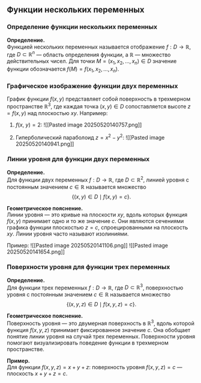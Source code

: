 ## Функции нескольких переменных
### Определение функции нескольких переменных

**Определение.**  
Функцией нескольких переменных называется отображение $f: D \to \mathbb{R}$, где $D \subset \mathbb{R}^n$ — область определения функции, а $\mathbb{R}$ — множество действительных чисел. Для точки $M = (x_1, x_2, \ldots, x_n) \in D$ значение функции обозначается $f(M) = f(x_1, x_2, \ldots, x_n)$.

### Графическое изображение функции двух переменных
График функции $f(x, y)$ представляет собой поверхность в трехмерном пространстве $\mathbb{R}^3$, где каждая точка $(x, y) \in D$ сопоставляется высоте $z = f(x, y)$ над плоскостью $xy$. Например:
1. ${\displaystyle f(x, \ y) = 2}$:
![[Pasted image 20250520140757.png]]

2. Гиперболический параболоид ${\displaystyle z = x^{ 2 } - y^{ 2 }}$:
![[Pasted image 20250520140941.png]]
### Линии уровня для функции двух переменных
**Определение.**  
Для функции двух переменных $f: D \to \mathbb{R}$, где $D \subset \mathbb{R}^2$, линией уровня с постоянным значением $c \in \mathbb{R}$ называется множество
$$
\{ (x, y) \in D \mid f(x, y) = c \}.
$$

**Геометрическое пояснение.**  
Линии уровня — это кривые на плоскости $xy$, вдоль которых функция $f(x, y)$ принимает одно и то же значение $c$. Они являются сечениями графика функции плоскостью $z = c$, спроецированными на плоскость $xy$. Линии уровня часто называют изолиниями.

Пример:
![[Pasted image 20250520141106.png]]
![[Pasted image 20250520141654.png]]
### Поверхности уровня для функции трех переменных
**Определение.**  
Для функции трех переменных $f: D \to \mathbb{R}$, где $D \subset \mathbb{R}^3$, поверхностью уровня с постоянным значением $c \in \mathbb{R}$ называется множество
$$
\{ (x, y, z) \in D \mid f(x, y, z) = c \}.
$$

**Геометрическое пояснение.**  
Поверхность уровня — это двумерная поверхность в $\mathbb{R}^3$, вдоль которой функция $f(x, y, z)$ принимает фиксированное значение $c$. Она обобщает понятие линии уровня на случай трех переменных. Поверхности уровня помогают визуализировать поведение функции в трехмерном пространстве.

**Пример.**  
Для функции $f(x, y, z) = x + y + z$: поверхность уровня $f(x, y, z) = c$ — плоскость $x + y + z = c$.
